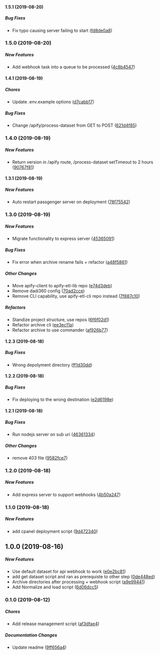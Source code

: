 #### 1.5.1 (2019-08-20)

##### Bug Fixes

*  Fix typo causing server failing to start ([fd8de0a8](https://github.com/wchen02/apify-etl/commit/fd8de0a8032a82efc2c28ba8ded072b42d2c3289))

### 1.5.0 (2019-08-20)

##### New Features

*  Add webhook task into a queue to be processed ([4c8b4547](https://github.com/wchen02/apify-etl/commit/4c8b4547bd654b4c2b5a4ff84a58675f25292703))

#### 1.4.1 (2019-08-19)

##### Chores

*  Update .env.example options ([d7cabb17](https://github.com/wchen02/apify-etl/commit/d7cabb1708860e619c2ff28170efed0bfafb19cf))

##### Bug Fixes

*  Change /apify/process-dataset from GET to POST ([621d4f85](https://github.com/wchen02/apify-etl/commit/621d4f8564404b96b79266fc33b688c0748fc31b))

### 1.4.0 (2019-08-19)

##### New Features

*  Return version in /apify route, /process-dataset setTimeout to 2 hours ([90767f81](https://github.com/wchen02/apify-etl/commit/90767f812c7c59ab742b613d3f11a0df08e5939b))

#### 1.3.1 (2019-08-19)

##### New Features

*  Auto restart passgenger server on deployment ([78f75542](https://github.com/wchen02/apify-etl/commit/78f75542ba229e04939f71fc45525bb088aa68af))

### 1.3.0 (2019-08-19)

##### New Features

*  Migrate functionality to express server ([45365091](https://github.com/wchen02/apify-etl/commit/45365091a89fe63ef745f9d2aa52af2615e81d28))

##### Bug Fixes

*  Fix error when archive rename fails + refactor ([a48f5861](https://github.com/wchen02/apify-etl/commit/a48f586142b4004e3592cfd02e94bc79b6687feb))

##### Other Changes

*  Move apify-client to apify-etl-lib repo ([e74d3deb](https://github.com/wchen02/apify-etl/commit/e74d3deb15678a122bf8959dc05b3b831cd0d6f3))
*  Remove dadi360 config ([70ad2cce](https://github.com/wchen02/apify-etl/commit/70ad2cceddfff8ed8c22f01095f1e4004213a535))
*  Remove CLI capability, use apify-etl-cli repo instead ([7f887c10](https://github.com/wchen02/apify-etl/commit/7f887c10fb24f9d76e9dbc78dd26c8e4c80e33cf))

##### Refactors

*  Standize project structure, use repos ([6f6f02d1](https://github.com/wchen02/apify-etl/commit/6f6f02d1e58e36d6e354c0f2cd15ddb8e33dec08))
*  Refactor archive cli ([ee3ec11a](https://github.com/wchen02/apify-etl/commit/ee3ec11af822c5eb014cbf148288b9b1881666e3))
*  Refactor archive to use commander ([af926b77](https://github.com/wchen02/apify-etl/commit/af926b7748210dc5e6ff237c81ee3501b5804aef))

#### 1.2.3 (2019-08-18)

##### Bug Fixes

*  Wrong depolyment directory ([ff1d30dd](https://github.com/wchen02/apify-etl/commit/ff1d30dd5098cfcc09b03dee014971e7bf721bab))

#### 1.2.2 (2019-08-18)

##### Bug Fixes

*  Fix deploying to the wrong destination ([e2d6198e](https://github.com/wchen02/apify-etl/commit/e2d6198e8499bec97d61668069c05f044a7257c1))

#### 1.2.1 (2019-08-18)

##### Bug Fixes

*  Run nodejs server on sub uri ([46361334](https://github.com/wchen02/apify-etl/commit/46361334281f7f073c9641615f76f758c04cf92e))

##### Other Changes

*  remove 403 file ([9582fce7](https://github.com/wchen02/apify-etl/commit/9582fce7cc9ab7c925804e6b580c8bbca05d9a6c))

### 1.2.0 (2019-08-18)

##### New Features

*  Add express server to support webhooks ([4b50a247](https://github.com/wchen02/apify-etl/commit/4b50a2478f8a96268214b32148e9e132f88ea130))

### 1.1.0 (2019-08-18)

##### New Features

*  add cpanel deployment script ([9d472340](https://github.com/wchen02/apify-etl/commit/9d472340255fa32ec4c06a2362f142c4652f449a))

## 1.0.0 (2019-08-16)

##### New Features

*  Use default dataset for api webhook to work ([e0e2bc81](https://github.com/wchen02/apify-etl/commit/e0e2bc81cc5dd93b6e7f4e2a249e7c528b52fb4d))
*  add get dataset script and ran as prerequiste to other step ([0de448ed](https://github.com/wchen02/apify-etl/commit/0de448ed80741421bfb1bf81278c07b35ddfa0e2))
*  Archive directories after processing + webhook script ([a9e99441](https://github.com/wchen02/apify-etl/commit/a9e994414561d84ffb0344d135885e5553812385))
*  Add Normalize and load script ([6d06dcc5](https://github.com/wchen02/apify-etl/commit/6d06dcc56e97dda7225804951f108304914b3088))

### 0.1.0 (2019-08-12)

##### Chores

*  Add release management script ([af3dfae4](https://github.com/wchen02/apify-etl/commit/af3dfae48fcfad49d3dfaf95474810f088e36a1e))

##### Documentation Changes

*  Update readme ([9ff656a4](https://github.com/wchen02/apify-etl/commit/9ff656a4fa9b5b98c68f600c431b41da5992c642))

